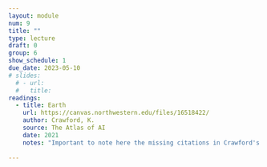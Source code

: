 ```yaml
---
layout: module
num: 9
title: ""
type: lecture
draft: 0
group: 6
show_schedule: 1
due_date: 2023-05-10
# slides:
  # - url: 
  #   title: 
readings:
  - title: Earth
    url: https://canvas.northwestern.edu/files/16518422/
    author: Crawford, K.
    source: The Atlas of AI
    date: 2021
    notes: "Important to note here the missing citations in Crawford's work from several Data & Society lab members who researched and brought up ideas from the book prior to Crawford's writing. See some <a href="https://twitter.com/SmithaKhorana/status/1431728246354231300">details here</a>."
    
---
```

